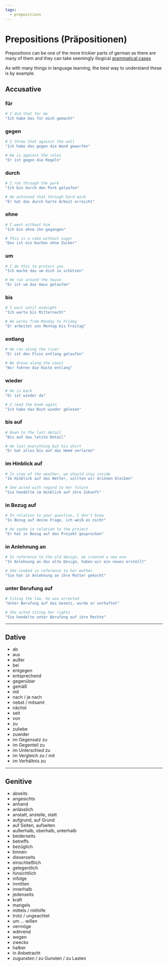 ```yaml
---
tags:
  - prepositions
---
```


# Prepositions (Präpositionen)

Prepositions can be one of the more trickier parts of german as there are many of them and they
can take seemingly illogical [grammatical cases](/The-Tivs/Cheatsheet)

As with many things in language learning, the best way to understand these is by example.

## Accusative

### **für**

```bash
# I did that for me
"Ich habe das für mich gemacht"
```

### **gegen**

```bash
# I threw that against the wall
"Ich habe das gegen die Wand geworfen"

# He is against the rules
"Er ist gegen die Regeln"
```

### **durch**

```bash
# I ran through the park
"Ich bin durch den Park gelaufen"

# He achieved that through hard work
"Er hat das durch harte Arbeit erreicht"
```

### **ohne**

```bash
# I went without him
"Ich bin ohne ihn gegangen"

# This is a cake without sugar
"Das ist ein Kuchen ohne Zucker"
```

### **um**

```bash
# I do this to protect you
"Ich mache das um dich zu schützen"

# He ran around the house
"Er ist um das Haus gelaufen"
```

### **bis**

```bash
# I wait until midnight
"Ich warte bis Mitternacht"

# He works from Monday to Friday
"Er arbeitet von Montag bis Freitag"
```

### **entlang**

```bash
# He ran along the river
"Er ist den Fluss entlang gelaufen"

# We drove along the coast
"Wir fuhren die Küste entlang"
```

### **wieder**

```bash
# He is back
"Er ist wieder da"

# I read the book again
"Ich habe das Buch wieder gelesen"
```

### **bis auf**

```bash
# Down to the last detail
"Bis auf das letzte Detail"

# He lost everything but his shirt
"Er hat alles bis auf das Hemd verloren"
```

### **im Hinblick auf**

```bash
# In view of the weather, we should stay inside
"Im Hinblick auf das Wetter, sollten wir drinnen bleiben"

# She acted with regard to her future
"Sie handelte im Hinblick auf ihre Zukunft"
```

### **in Bezug auf**

```bash
# In relation to your question, I don't know
"In Bezug auf deine Frage, ich weiß es nicht"

# He spoke in relation to the project
"Er hat in Bezug auf das Projekt gesprochen"
```

### **in Anlehnung an**

```bash
# In reference to the old design, we created a new one
"In Anlehnung an das alte Design, haben wir ein neues erstellt"

# She cooked in reference to her mother
"Sie hat in Anlehnung an ihre Mutter gekocht"
```

### **unter Berufung auf**

```bash
# Citing the law, he was arrested
"Unter Berufung auf das Gesetz, wurde er verhaftet"

# She acted citing her rights
"Sie handelte unter Berufung auf ihre Rechte"
```

---

## Dative

- ab
- aus
- außer
- bei
- entgegen
- entsprechend
- gegenüber
- gemäß
- mit
- nach / je nach
- nebst / mitsamt
- nächst
- seit
- von
- zu
- zuliebe
- zuwider
- im Gegensatz zu
- im Gegenteil zu
- im Unterschied zu
- im Vergleich zu / mit
- im Verhältnis zu

---

## Genitive

- abseits
- angesichts
- anhand
- anlässlich
- anstatt, anstelle, statt
- aufgrund, auf Grund
- auf Seiten, aufseiten
- außerhalb, oberhalb, unterhalb
- beiderseits
- betreffs
- bezüglich
- binnen
- dieserseits
- einschließlich
- gelegentlich
- hinsichtlich
- infolge
- inmitten
- innerhalb
- jedenseits
- kraft
- mangels
- mittels / mithilfe
- trotz / ungeachtet
- um ... willen
- vermöge
- während
- wegen
- zwecks
- halber
- in Anbetracht
- zugunsten / zu Gunsten / zu Lasten
